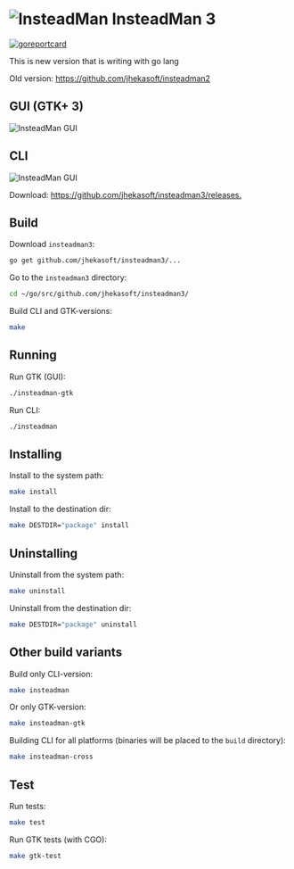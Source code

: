 ![InsteadMan](https://github.com/jhekasoft/insteadman3/raw/master/resources/images/logo32x32.png "InsteadMan")
InsteadMan 3
============

[![goreportcard](https://goreportcard.com/badge/github.com/jhekasoft/insteadman3)](https://goreportcard.com/report/github.com/jhekasoft/insteadman3)

This is new version that is writing with go lang

Old version: <https://github.com/jhekasoft/insteadman2>

GUI (GTK+ 3)
---

![InsteadMan GUI](https://github.com/jhekasoft/insteadman3/raw/master/resources/images/gtk-3_0_2-screenshot.png "InsteadMan GUI (GTK)")

CLI
---

![InsteadMan GUI](https://github.com/jhekasoft/insteadman3/raw/master/resources/images/cli-3_0_2-screenshot.png "InsteadMan CLI")

Download: <https://github.com/jhekasoft/insteadman3/releases.>

Build
-----

Download `insteadman3`:

```bash
go get github.com/jhekasoft/insteadman3/...
```

Go to the `insteadman3` directory:

```bash
cd ~/go/src/github.com/jhekasoft/insteadman3/
```

Build CLI and GTK-versions:

```bash
make
```

Running
-------

Run GTK (GUI):

```bash
./insteadman-gtk
```

Run CLI:

```bash
./insteadman
```

Installing
----------

Install to the system path:

```bash
make install
```

Install to the destination dir:

```bash
make DESTDIR="package" install
```

Uninstalling
------------

Uninstall from the system path:

```bash
make uninstall
```

Uninstall from the destination dir:

```bash
make DESTDIR="package" uninstall
```

Other build variants
--------------------

Build only CLI-version:

```bash
make insteadman
```

Or only GTK-version:

```bash
make insteadman-gtk
```

Building CLI for all platforms (binaries will be placed to the `build` directory):

```bash
make insteadman-cross
```

Test
----

Run tests:

```bash
make test
```

Run GTK tests (with CGO):

```bash
make gtk-test
```
